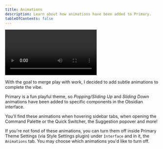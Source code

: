 ```yaml
---
title: Animations
description: Learn about how animations have been added to Primary.
tableOfContents: false
---
```


![Animations in Primary](/src/public/assets/demos/interface_animation.mp4)

With the goal to merge play with work, I decided to add subtle animations to complete the vibe.

Primary is a fun playful theme, so *Popping/Sliding Up* and *Sliding Down* animations have been added to specific components in the Obsidian interface.

You'll find these animations when hovering sidebar tabs, when opening the Command Palette or the Quick Switcher, the Suggestion popover and more!

If you're not fond of these animations, you can turn them off inside Primary Theme Settings (via Style Settings plugin) under `Interface` and in it, the `Animations` tab. You may choose which animations you'd like to turn off.